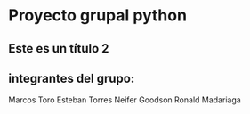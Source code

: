 # Proyecto grupal python
## Este es un título 2

## integrantes del grupo:

Marcos Toro
Esteban Torres
Neifer Goodson
Ronald Madariaga
